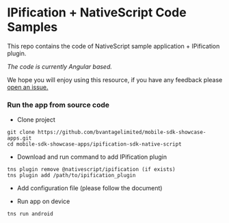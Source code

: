 
# IPification + NativeScript Code Samples

This repo contains the code of NativeScript sample application + IPification plugin. 

*The code is currently Angular based.*

We hope you will enjoy using this resource, if you have any feedback please [open an issue.](https://github.com/bvantagelimited/mobile-sdk-showcase-apps/issues)

### Run the app from source code
* Clone project
```
git clone https://github.com/bvantagelimited/mobile-sdk-showcase-apps.git
cd mobile-sdk-showcase-apps/ipification-sdk-native-script
```

* Download and run command to add IPification plugin
```
tns plugin remove @nativescript/ipification (if exists)
tns plugin add /path/to/ipification_plugin
```
* Add configuration file  (please follow the document)

* Run app on device
```
tns run android
```

